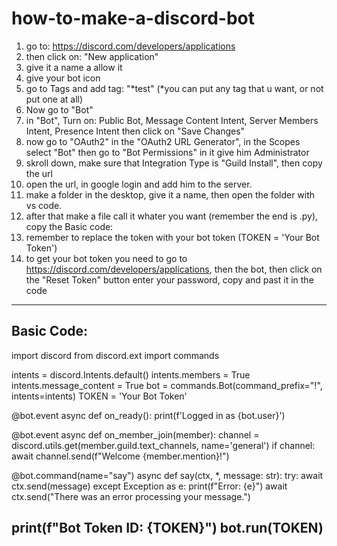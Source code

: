 # how-to-make-a-discord-bot
1) go to: https://discord.com/developers/applications
2) then click on: "New application"
3) give it a name a allow it
4) give your bot icon
5) go to Tags and add tag: "*test" (*you can put any tag that u want, or not put one at all)
6) Now go to "Bot"
7) in "Bot", Turn on: Public Bot, Message Content Intent, Server Members Intent, Presence Intent then click on "Save Changes"
8) now go to "OAuth2" in the "OAuth2 URL Generator", in the Scopes select "Bot" then go to "Bot Permissions" in it give him Administrator
9) skroll down, make sure that Integration Type is "Guild Install", then copy the url   
10) open the url, in google login and add him to the server. 
11) make a folder in the desktop, give it a name, then open the folder with vs code.
12) after that make a file call it whater you want (remember the end is .py), copy the Basic code:
13) remember to replace the token with your bot token (TOKEN = 'Your Bot Token') 
14) to get your bot token you need to go to https://discord.com/developers/applications, then the bot, then click on the "Reset Token" button enter your password, copy and past it in the code
---------------------------------------------------
Basic Code:
---------------------------------------------------
import discord
from discord.ext import commands

intents = discord.Intents.default()
intents.members = True 
intents.message_content = True
bot = commands.Bot(command_prefix="!", intents=intents)
TOKEN = 'Your Bot Token'

@bot.event
async def on_ready():
    print(f'Logged in as {bot.user}')

@bot.event
async def on_member_join(member):
    channel = discord.utils.get(member.guild.text_channels, name='general')
    if channel:
        await channel.send(f"Welcome {member.mention}!")

@bot.command(name="say")
async def say(ctx, *, message: str):
    try:
        await ctx.send(message)
    except Exception as e:
        print(f"Error: {e}")
        await ctx.send("There was an error processing your message.")

print(f"Bot Token ID: {TOKEN}")
bot.run(TOKEN)
---------------------------------------------------
